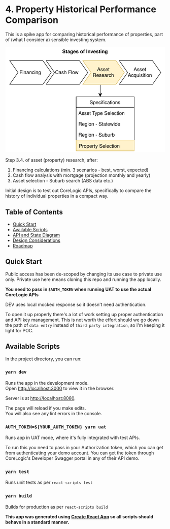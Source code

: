 # 4. Property Historical Performance Comparison
This is a spike app for comparing historical performance of properties, part of (what I consider a) sensible investing system.

<img src="https://raw.githubusercontent.com/hiwenny/history-compare/43d341629e85b7ff493e6a0c07caf70ab52b4a35/readme/stages_of_investing.svg?sanitize=true">

Step 3.4. of asset (property) research, after:
1. Financing calculations (min. 3 scenarios - best, worst, expected)
2. Cash flow analysis with mortgage (projection monthly and yearly)
3. Asset selection - Suburb search (ABS data etc.)

Initial design is to test out CoreLogic APIs, specifically to compare the history of individual properties in a compact way.

## Table of Contents
- [Quick Start](#quick-start)
- [Available Scripts](#available-scripts)
- [API and State Diagram](API_and_State_Diagram.md)
- [Design Considerations](Design_Considerations.md)
- [Roadmap](Roadmap.md)

## Quick Start
Public access has been de-scoped by changing its use case to private use only. Private use here means cloning this repo and running the app locally.

**You need to pass in `$AUTH_TOKEN` when running UAT to use the actual CoreLogic APIs**

DEV uses local mocked response so it doesn't need authentication.

To open it up properly there's a lot of work setting up proper authentication and API key management. This is not worth the effort should we go down the path of `data entry` instead of `third party integration`, so I'm keeping it light for POC.

## Available Scripts

In the project directory, you can run:

### `yarn dev`

Runs the app in the development mode.<br />
Open [http://localhost:3000](http://localhost:3000) to view it in the browser.

Server is at [http://localhost:8080](http://localhost:8080).

The page will reload if you make edits.<br />
You will also see any lint errors in the console.

### `AUTH_TOKEN=${YOUR_AUTH_TOKEN} yarn uat`
Runs app in UAT mode, where it's fully integrated with test APIs.

To run this you need to pass in your Authorization token, which you can get from authenticating your demo account. You can get the token through CoreLogic's Developer Swagger portal in any of their API demo.

### `yarn test`
Runs unit tests as per `react-scripts test`

### `yarn build`
Builds for production as per `react-scripts build`

<b>This app was generated using [Create React App](https://github.com/facebook/create-react-app) so all scripts should behave in a standard manner.</b>
